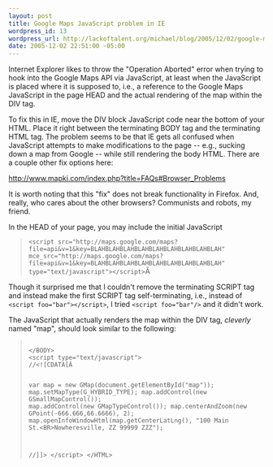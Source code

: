 ```yaml
--- 
layout: post
title: Google Maps JavaScript problem in IE
wordpress_id: 13
wordpress_url: http://lackoftalent.org/michael/blog/2005/12/02/google-maps-javascript-problem-in-ie/
date: 2005-12-02 22:51:00 -05:00
---
```

Internet Explorer likes to throw the "Operation Aborted" error when trying to hook into the Google Maps API via JavaScript, at least when the JavaScript is placed where it is supposed to, i.e., a reference to the Google Maps JavaScript in the page HEAD and the actual rendering of the map within the DIV tag.

To fix this in IE, move the DIV block JavaScript code near the bottom of your HTML. Place it right between the terminating BODY tag and the terminating HTML tag. The problem seems to be that IE gets all confused when JavaScript attempts to make modifications to the page -- e.g., sucking down a map from Google -- while still rendering the body HTML. There are a couple other fix options here:

http://www.mapki.com/index.php?title=FAQs#Browser_Problems

It is worth noting that this "fix" does not break functionality in Firefox. And, really, who cares about the other browsers? Communists and robots, my friend.

In the HEAD of your page, you may include the initial JavaScript
<blockquote><code>&lt;script src="http://maps.google.com/maps?file=api&v=1&key=BLAHBLAHBLAHBLAHBLAHBLAHBLAHBLAHBLAH" mce_src="http://maps.google.com/maps?file=api&v=1&key=BLAHBLAHBLAHBLAHBLAHBLAHBLAHBLAHBLAH" type="text/javascript"&gt;&lt;/script&gt;</code>Â </blockquote>
Though it surprised me that I couldn't remove the terminating SCRIPT tag and instead make the first SCRIPT tag self-terminating, i.e., instead of <code>&lt;script foo="bar"&gt;&lt;/script&gt;</code>, I tried <code>&lt;script foo="bar"/&gt;</code> and it didn't work.

The JavaScript that actually renders the map within the DIV tag, <em>cleverly</em> named "map", should look similar to the following:
<blockquote><code>
&lt;/BODY&gt;
&lt;script type="text/javascript"&gt;
//&lt;![CDATA[Â 

var map = new GMap(document.getElementById("map"));
map.setMapType(G_HYBRID_TYPE);
map.addControl(new GSmallMapControl());
map.addControl(new GMapTypeControl());
map.centerAndZoom(new GPoint(-666.666,66.6666), 2);
map.openInfoWindowHtml(map.getCenterLatLng(), "100 Main St.&lt;BR&gt;Nowheresville, ZZ 99999
ZZZ");

//]]&gt;
&lt;/script&gt;
&lt;/HTML&gt;
</code></blockquote>
